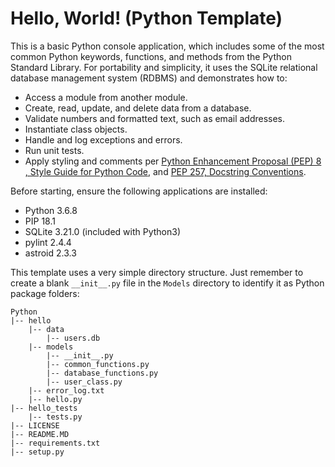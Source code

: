 # Hello, World! (Python Template)

This is a basic Python console application, which includes some of the most common Python keywords, functions, and methods from the Python Standard Library. For portability and simplicity, it uses the SQLite relational database management system (RDBMS) and demonstrates how to:

- Access a module from another module.
- Create, read, update, and delete data from a database.
- Validate numbers and formatted text, such as email addresses.
- Instantiate class objects.
- Handle and log exceptions and errors.
- Run unit tests.
- Apply styling and comments per [Python Enhancement Proposal (PEP) 8 , Style Guide for Python Code](https://www.python.org/dev/peps/pep-0008/), and [PEP 257, Docstring Conventions](https://www.python.org/dev/peps/pep-0257/).

Before starting, ensure the following applications are installed:

- Python 3.6.8
- PIP 18.1
- SQLite 3.21.0 (included with Python3)
- pylint 2.4.4
- astroid 2.3.3

This template uses a very simple directory structure. Just remember to create a blank `__init__.py` file in the `Models` directory to identify it as Python package folders:

    Python
    |-- hello
        |-- data
            |-- users.db
        |-- models
            |-- __init__.py
            |-- common_functions.py
            |-- database_functions.py
            |-- user_class.py
        |-- error_log.txt
        |-- hello.py
    |-- hello_tests
        |-- tests.py
    |-- LICENSE
    |-- README.MD
    |-- requirements.txt
    |-- setup.py
